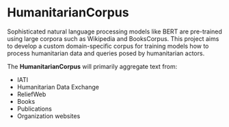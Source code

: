 # HumanitarianCorpus

Sophisticated natural language processing models like BERT are pre-trained using large corpora such as Wikipedia and BooksCorpus. This project aims to develop a custom domain-specific corpus for training models how to process humanitarian data and queries posed by humanitarian actors.

The **HumanitarianCorpus** will primarily aggregate text from:

* IATI
* Humanitarian Data Exchange
* ReliefWeb
* Books
* Publications
* Organization websites
